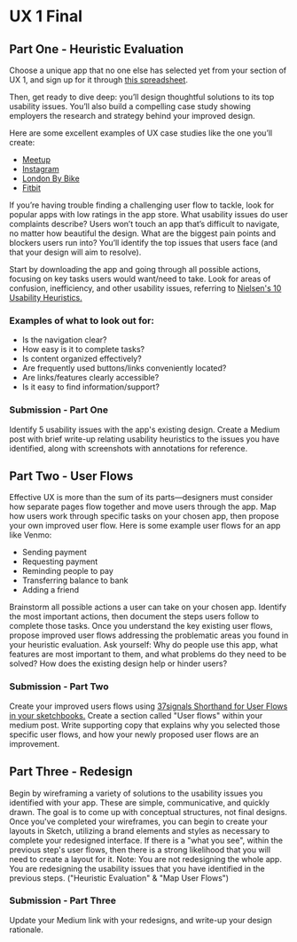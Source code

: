 # UX 1 Final 
## Part One - Heuristic Evaluation
Choose a unique app that no one else has selected yet from your section of UX 1, and sign up for it through [this spreadsheet](https://docs.google.com/spreadsheets/d/1ro0M7ucmMkKDUlOn_015SXwmw00CK6N2K1V_zLxJMO4/edit?usp=sharing).

Then, get ready to dive deep: you’ll design thoughtful solutions to its top usability issues. You’ll also build a compelling case study showing employers the research and strategy behind your improved design.

Here are some excellent examples of UX case studies like the one you’ll create:
* [Meetup](https://uxdesign.cc/meetup-a-usability-case-study-e909c33f1e3e)
* [Instagram](https://medium.freecodecamp.org/i-wanted-to-see-how-far-i-could-push-myself-creatively-so-i-redesigned-instagram-1ff99f28fa8b)
* [London By Bike](http://simonpan.com/work/bikes-case-study/)
* [Fitbit](https://uxdesign.cc/fitbit-a-usability-case-study-b23e4c539c3c)

If you’re having trouble finding a challenging user flow to tackle, look for popular apps with low ratings in the app store. What usability issues do user complaints describe? Users won’t touch an app that’s difficult to navigate, no matter how beautiful the design. What are the biggest pain points and blockers users run into? You’ll identify the top issues that users face (and that your design will aim to resolve).

Start by downloading the app and going through all possible actions, focusing on key tasks users would want/need to take. Look for areas of confusion, inefficiency, and other usability issues, referring to [Nielsen's 10 Usability Heuristics.](https://www.nngroup.com/articles/ten-usability-heuristics/)

### Examples of what to look out for:
* Is the navigation clear?
* How easy is it to complete tasks?
* Is content organized effectively?
* Are frequently used buttons/links conveniently located?
* Are links/features clearly accessible?
* Is it easy to find information/support?

### Submission - Part One
Identify 5 usability issues with the app's existing design. Create a Medium post with brief write-up relating usability heuristics to the issues you have identified, along with screenshots with annotations for reference.


## Part Two - User Flows
Effective UX is more than the sum of its parts—designers must consider how separate pages flow together and move users through the app. Map how users work through specific tasks on your chosen app, then propose your own improved user flow.
Here is some example user flows for an app like Venmo:

* Sending payment
* Requesting payment
* Reminding people to pay
* Transferring balance to bank
* Adding a friend

Brainstorm all possible actions a user can take on your chosen app. Identify the most important actions, then document the steps users follow to complete those tasks. Once you understand the key existing user flows, propose improved user flows addressing the problematic areas you found in your heuristic evaluation. Ask yourself: Why do people use this app, what features are most important to them, and what problems do they need to be solved? How does the existing design help or hinder users?

### Submission - Part Two
Create your improved users flows using [37signals Shorthand for User Flows in your sketchbooks.](https://signalvnoise.com/posts/1926-a-shorthand-for-designing-ui-flows) Create a section called "User flows" within your medium post. Write supporting copy that explains why you selected those specific user flows, and how your newly proposed user flows are an improvement.

## Part Three - Redesign

Begin by wireframing a variety of solutions to the usability issues you identified with your app. These are simple, communicative, and quickly drawn. The goal is to come up with conceptual structures, not final designs. 
Once you've completed your wireframes, you can begin to create your layouts in Sketch, utilizing a brand elements and styles as necessary to complete your redesigned interface. 
If there is a "what you see", within the previous step's user flows, then there is a strong likelihood that you will need to create a layout for it.
Note: You are not redesigning the whole app. You are redesigning the usability issues that you have identified in the previous steps. ("Heuristic Evaluation" & "Map User Flows")

### Submission - Part Three

Update your Medium link with your redesigns, and write-up your design rationale.


